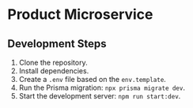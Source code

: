 # Product Microservice

## Development Steps

1. Clone the repository.
2. Install dependencies.
3. Create a `.env` file based on the `env.template`.
4. Run the Prisma migration: `npx prisma migrate dev`.
5. Start the development server: `npm run start:dev`.